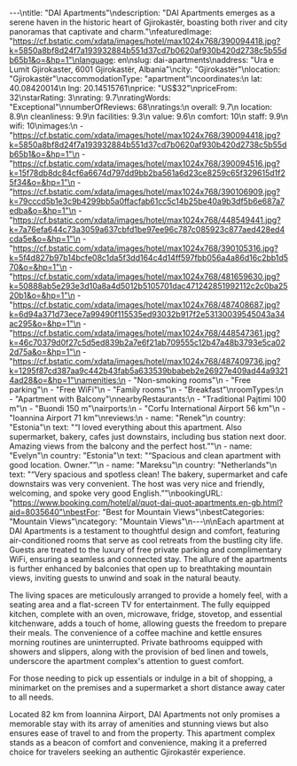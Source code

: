 ---\ntitle: "DAI Apartments"\ndescription: "DAI Apartments emerges as a serene haven in the historic heart of Gjirokastër, boasting both river and city panoramas that captivate and charm."\nfeaturedImage: "https://cf.bstatic.com/xdata/images/hotel/max1024x768/390094418.jpg?k=5850a8bf8d24f7a193932884b551d37cd7b0620af930b420d2738c5b55db65b1&o=&hp=1"\nlanguage: en\nslug: dai-apartments\naddress: "Ura e Lumit Gjirokaster, 6001 Gjirokastër, Albania"\ncity: "Gjirokastër"\nlocation: "Gjirokastër"\naccommodationType: "apartment"\ncoordinates:\n  lat: 40.08420014\n  lng: 20.14515761\nprice: "US$32"\npriceFrom: 32\nstarRating: 3\nrating: 9.7\nratingWords: "Exceptional"\nnumberOfReviews: 68\nratings:\n  overall: 9.7\n  location: 8.9\n  cleanliness: 9.9\n  facilities: 9.3\n  value: 9.6\n  comfort: 10\n  staff: 9.9\n  wifi: 10\nimages:\n  - "https://cf.bstatic.com/xdata/images/hotel/max1024x768/390094418.jpg?k=5850a8bf8d24f7a193932884b551d37cd7b0620af930b420d2738c5b55db65b1&o=&hp=1"\n  - "https://cf.bstatic.com/xdata/images/hotel/max1024x768/390094516.jpg?k=15f78db8dc84cf6a6674d797dd9bb2ba561a6d23ce8259c65f329615d1f25f34&o=&hp=1"\n  - "https://cf.bstatic.com/xdata/images/hotel/max1024x768/390106909.jpg?k=79cccd5b1e3c9b4299bb5a0ffacfab61cc5c14b25be40a9b3df5b6e687a7edba&o=&hp=1"\n  - "https://cf.bstatic.com/xdata/images/hotel/max1024x768/448549441.jpg?k=7a76efa644c73a3059a637cbfd1be97ee96c787c085923c877aed428ed4cda5e&o=&hp=1"\n  - "https://cf.bstatic.com/xdata/images/hotel/max1024x768/390105316.jpg?k=5f4d827b97b14bcfe08c1da5f3dd164c4d14ff597fbb056a4a86d16c2bb1d570&o=&hp=1"\n  - "https://cf.bstatic.com/xdata/images/hotel/max1024x768/481659630.jpg?k=50888ab5e293e3d10a8a4d5012b5105701dac471242851992112c2c0ba2520b1&o=&hp=1"\n  - "https://cf.bstatic.com/xdata/images/hotel/max1024x768/487408687.jpg?k=6d94a371d73ece7a99490f115535ed93032b917f2e53130039545043a34ac295&o=&hp=1"\n  - "https://cf.bstatic.com/xdata/images/hotel/max1024x768/448547361.jpg?k=46c70379d0f27c5d5ed839b2a7e6f21ab709555c12b47a48b3793e5ca022d75a&o=&hp=1"\n  - "https://cf.bstatic.com/xdata/images/hotel/max1024x768/487409736.jpg?k=1295f87cd387aa9c442b43fab5a633539bbabeb2e26927e409ad44a93214ad28&o=&hp=1"\namenities:\n  - "Non-smoking rooms"\n  - "Free parking"\n  - "Free WiFi"\n  - "Family rooms"\n  - "Breakfast"\nroomTypes:\n  - "Apartment with Balcony"\nnearbyRestaurants:\n  - "Traditional Pajtimi 100 m"\n  - "Buondi 150 m"\nairports:\n  - "Corfu International Airport 56 km"\n  - "Ioannina Airport 71 km"\nreviews:\n  - name: "Renek"\n    country: "Estonia"\n    text: "“I loved everything about this apartment. Also supermarket, bakery, cafes just downstairs, including bus station next door.
Amazing views from the balcony and the perfect host.”"\n  - name: "Evelyn"\n    country: "Estonia"\n    text: "“Spacious and clean apartment with good location. Owner.”"\n  - name: "Mareksu"\n    country: "Netherlands"\n    text: "“Very spacious and spotless clean! The bakery, supermarket and cafe downstairs was very convenient.
The host was very nice and friendly, welcoming, and spoke very good English.”"\nbookingURL: "https://www.booking.com/hotel/al/quot-dai-quot-apartments.en-gb.html?aid=8035640"\nbestFor: "Best for Mountain Views"\nbestCategories: "Mountain Views"\ncategory: "Mountain Views"\n---\n\nEach apartment at DAI Apartments is a testament to thoughtful design and comfort, featuring air-conditioned rooms that serve as cool retreats from the bustling city life. Guests are treated to the luxury of free private parking and complimentary WiFi, ensuring a seamless and connected stay. The allure of the apartments is further enhanced by balconies that open up to breathtaking mountain views, inviting guests to unwind and soak in the natural beauty.

The living spaces are meticulously arranged to provide a homely feel, with a seating area and a flat-screen TV for entertainment. The fully equipped kitchen, complete with an oven, microwave, fridge, stovetop, and essential kitchenware, adds a touch of home, allowing guests the freedom to prepare their meals. The convenience of a coffee machine and kettle ensures morning routines are uninterrupted. Private bathrooms equipped with showers and slippers, along with the provision of bed linen and towels, underscore the apartment complex's attention to guest comfort.

For those needing to pick up essentials or indulge in a bit of shopping, a minimarket on the premises and a supermarket a short distance away cater to all needs. 

Located 82 km from Ioannina Airport, DAI Apartments not only promises a memorable stay with its array of amenities and stunning views but also ensures ease of travel to and from the property. This apartment complex stands as a beacon of comfort and convenience, making it a preferred choice for travelers seeking an authentic Gjirokastër experience.